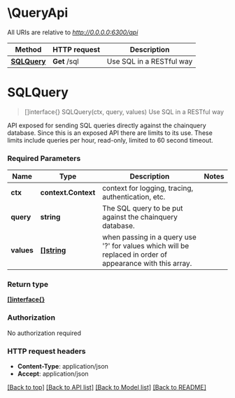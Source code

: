 # \QueryApi

All URIs are relative to *http://0.0.0.0:6300/api*

Method | HTTP request | Description
------------- | ------------- | -------------
[**SQLQuery**](QueryApi.md#SQLQuery) | **Get** /sql | Use SQL in a RESTful way


# **SQLQuery**
> []interface{} SQLQuery(ctx, query, values)
Use SQL in a RESTful way

API exposed for sending SQL queries directly against the chainquery database. Since this is an exposed API there are limits to its use. These limits include queries per hour, read-only, limited to 60 second timeout. 

### Required Parameters

Name | Type | Description  | Notes
------------- | ------------- | ------------- | -------------
 **ctx** | **context.Context** | context for logging, tracing, authentication, etc.
  **query** | **string**| The SQL query to be put against the chainquery database. | 
  **values** | [**[]string**](string.md)| when passing in a query use &#39;?&#39; for values which will be replaced in order of appearance with this array. | 

### Return type

[**[]interface{}**](interface{}.md)

### Authorization

No authorization required

### HTTP request headers

 - **Content-Type**: application/json
 - **Accept**: application/json

[[Back to top]](#) [[Back to API list]](../README.md#documentation-for-api-endpoints) [[Back to Model list]](../README.md#documentation-for-models) [[Back to README]](../README.md)

